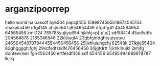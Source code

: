 # arganzipoorrep
hello world
haloassdf
bye564
papsjf455
1599874565619874545154
shakaka456
dfg4145
uhiyui54
hj654654456
dfgdfg41
454564654
64565456
kmlj124
785785yujtyu654
hjkhkj=p['p'p[]
sdf56414
45sdfsdfs
204564878
2165346546
22kljhygf4
23gbfghfdghtyutyutyu
2465645487878444554456456456
25ljkhiuiuhgchj
62548k
27lkjkj65464
82ghgggghjfghj
29sdfsdfssdf476456456
30jgfdrtt
1ljkhklhujkl
2khjfg
dontewrwer
fgh4563456
ertfesdf456
sdf
654456
65495494898978787
lkjlkj
